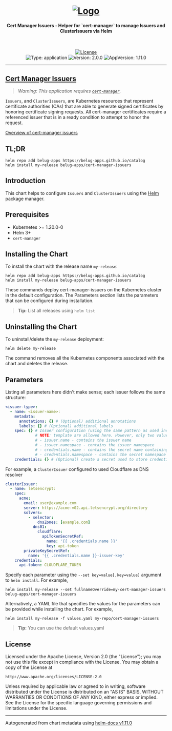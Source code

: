 

<!-- markdownlint-disable MD033 -->

<h1 align="center">
  <a href="https://github.com/cert-manager/cert-manager">
    <img src="https://raw.githubusercontent.com/cert-manager/cert-manager/master/logo/logo-small.png" alt="Logo" style="max-height: 150px">
  </a>
</h1>

<h4 align="center">Cert Manager Issuers - Helper for `cert-manager` to manage Issuers and ClusterIssuers via Helm</h4>

<div align="center">
  <br/>

  [
    ![License](https://img.shields.io/github/license/belug-apps/belug-apps?logo=git&logoColor=white&logoWidth=20)
  ](LICENSE)
  <br/>
  ![Type: application](https://img.shields.io/badge/Type-application-informational?style=flat)
  ![Version: 2.0.0](https://img.shields.io/badge/Version-2.0.0-informational?style=flat)
  ![AppVersion: 1.11.0](https://img.shields.io/badge/AppVersion-1.11.0-informational?style=flat)

</div>

---

## [Cert Manager Issuers](https://github.com/cert-manager/cert-manager)

> _Warning: This application requires [`cert-manager`](https://cert-manager.io/)._

`Issuers`, and `ClusterIssuers`, are Kubernetes resources that represent certificate authorities (CAs) that are able to
generate signed certificates by honoring certificate signing requests. All cert-manager certificates require a
referenced issuer that is in a ready condition to attempt to honor the request.

[Overview of cert-manager issuers](https://cert-manager.io/docs/concepts/issuer/)

## TL;DR

```shell
helm repo add belug-apps https://belug-apps.github.io/catalog
helm install my-release belug-apps/cert-manager-issuers
```

## Introduction

This chart helps to configure `Issuers` and `ClusterIssuers` using the [Helm](helm.sh) package manager.

## Prerequisites

- Kubernetes >= 1.20.0-0
- Helm 3+
- `cert-manager` <no value>

## Installing the Chart

To install the chart with the release name `my-release`:

```shell
helm repo add belug-apps https://belug-apps.github.io/catalog
helm install my-release belug-apps/cert-manager-issuers
```

These commands deploy cert-manager-issuers on the Kubernetes cluster in the default configuration.
The Parameters section lists the parameters that can be configured during installation.

> **Tip:** List all releases using `helm list`

## Uninstalling the Chart

To uninstall/delete the `my-release` deployment:

```shell
helm delete my-release
```

The command removes all the Kubernetes components associated with the chart and deletes the release.

## Parameters

Listing all parameters here didn't make sense; each issuer follows the same structure:
```yaml
<issuer-type>:
  - name: <issuer-name>:
    metadata:
      annotations: {} # (Optional) additional annotations
      labels: {} # (Optional) additional labels
    spec: {} # Issuer configuration (using the same pattern as used inside the issuer CRD)
             # NOTE: template are allowed here. However, only two value are provided:
             # - issuer.name - contains the issuer name
             # - issuer.namespace - contains the issuer namespace
             # - credentials.name - contains the secret name containing credentials
             # - credentials.namespace - contains the secret namespace containing credentials
    credentials: {} # (Optional) create a secret used to store credentials
```

For example, a `ClusterIssuer` configured to used Cloudflare as DNS resolver
```yaml
clusterIssuer:
  - name: letsencrypt:
    spec:
      acme:
        email: user@example.com
        server: https://acme-v02.api.letsencrypt.org/directory
        solvers:
          - selector:
              dnsZones: [example.com]
            dns01:
              cloudflare:
                apiTokenSecretRef:
                  name: '{{ .credentials.name }}'
                  key: api-token
        privateKeySecretRef:
          name: '{{ .credentials.name }}-issuer-key'
    credentials:
      api-token: CLOUDFLARE_TOKEN
```

Specify each parameter using the `--set key=value[,key=value]` argument to `helm install`. For example,

```shell
helm install my-release --set fullnameOverride=my-cert-manager-issuers belug-apps/cert-manager-issuers
```

Alternatively, a YAML file that specifies the values for the parameters can be provided while installing the chart. For example,

```shell
helm install my-release -f values.yaml my-repo/cert-manager-issuers
```

> **Tip:** You can use the default values.yaml

## License

Licensed under the Apache License, Version 2.0 (the "License"); you may not use this file except in compliance with
the License. You may obtain a copy of the License at

```
http://www.apache.org/licenses/LICENSE-2.0
```

Unless required by applicable law or agreed to in writing, software distributed under the License is distributed on an
"AS IS" BASIS, WITHOUT WARRANTIES OR CONDITIONS OF ANY KIND, either express or implied. See the License for the specific
language governing permissions and limitations under the License.

----------------------------------------------
Autogenerated from chart metadata using [helm-docs v1.11.0](https://github.com/norwoodj/helm-docs/releases/v1.11.0)